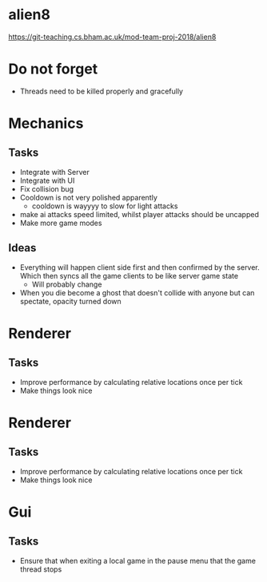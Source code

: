 # alien8

https://git-teaching.cs.bham.ac.uk/mod-team-proj-2018/alien8

# Do not forget
- Threads need to be killed properly and gracefully 

# Mechanics
## Tasks
- Integrate with Server
- Integrate with UI
- Fix collision bug
- Cooldown is not very polished apparently
  - cooldown is wayyyy to slow for light attacks
- make ai attacks speed limited, whilst player attacks should be uncapped
- Make more game modes
## Ideas
- Everything will happen client side first and then confirmed by the server. Which then syncs all the game clients to be like server game state
    - Will probably change
- When you die become a ghost that doesn't collide with anyone but can spectate, opacity turned down

# Renderer
## Tasks
- Improve performance by calculating relative locations once per tick
- Make things look nice

# Renderer
## Tasks
- Improve performance by calculating relative locations once per tick
- Make things look nice


# Gui
## Tasks
- Ensure that when exiting a local game in the pause menu that the game thread stops




